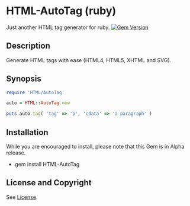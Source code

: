 HTML-AutoTag (ruby)
===================
Just another HTML tag generator for ruby. [![Gem Version](https://badge.fury.io/rb/HTML-AutoTag.svg)](https://badge.fury.io/rb/HTML-AutoTag)

Description
-----------
Generate HTML tags with ease (HTML4, HTML5, XHTML and SVG).

Synopsis
--------
```ruby
require 'HTML/AutoTag'

auto = HTML::AutoTag.new

puts auto.tag( 'tag' => 'p', 'cdata' => 'a paragraph' )
```

Installation
------------
While you are encouraged to install, please note that this Gem is in Alpha release.

* gem install HTML-AutoTag

License and Copyright
---------------------
See [License](License.md).
